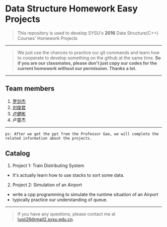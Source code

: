 Data Structure Homework Easy Projects
===

> This repository is used to develop SYSU's **2016** Data Structure(C++) Courses' Homework Projects

---
> We just use the chances to practice our git commands and learn how to cooperate to develop something on the github at the same time. **So if you are our classmates, please don't just copy our codes for the current homework without our permission. Thanks a lot.**

----

## Team members
1. [罗剑杰](https://github.com/longjj)
2. [刘俊君](https://github.com/Zeongwan)
3. [卢健彬](https://github.com/Dashuaiguo)
4. 卢童杰

---

`ps: After we get the ppt from the Professor Gao, we will complete the related information about the projects.`

## Catalog

1. Project 1: Train Distributing System
  + It's actually learn how to use stacks to sort some data.

2. Project 2: Simulation of an Airport
  + write a cpp programming to simulate the runtime situation of an Airport
  + typically practice our understanding of queue.

----

> If you have any questions, please contact me at luojj26@mail2.sysu.edu.cn.
